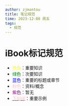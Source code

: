 ```yaml
---
author: zjmantou
title: 笔记规范
time: 2023-12-08 周五
tags:
  - 规范
---
```


# iBook标记规范

- <font color=yellow>黄色</font>：重要知识
- <font color=green>绿色</font>：次要知识
- <font color=blue>蓝色</font>：重要的标题或章节
- <font color=pink>粉色</font>：资料/概念
- <font color=purple>紫色</font>：暂无
- <u><font color=pink>下划线</font></u>：重要示例
